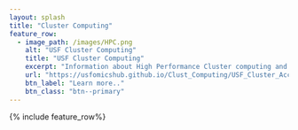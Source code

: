 ```yaml
---
layout: splash
title: "Cluster Computing"
feature_row:
  - image_path: /images/HPC.png
    alt: "USF Cluster Computing"
    title: "USF Cluster Computing"
    excerpt: "Information about High Performance Cluster computing and getting started with USF cluster accounts"
    url: "https://usfomicshub.github.io/Clust_Computing/USF_Cluster_Accounts/"
    btn_label: "Learn more.."
    btn_class: "btn--primary"
---
```

{% include feature_row%}

